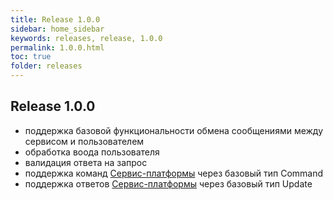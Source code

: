 ```yaml
---
title: Release 1.0.0
sidebar: home_sidebar
keywords: releases, release, 1.0.0
permalink: 1.0.0.html
toc: true
folder: releases
---
```

## Release 1.0.0

- поддержка базовой функциональности обмена сообщениями между сервисом и пользователем
- обработка воода пользователя
- валидация ответа на запрос
- поддержка команд [Сервис-платформы](TODO) через базовый тип Command
- поддержка ответов [Сервис-платформы](TODO) через базовый тип Update

